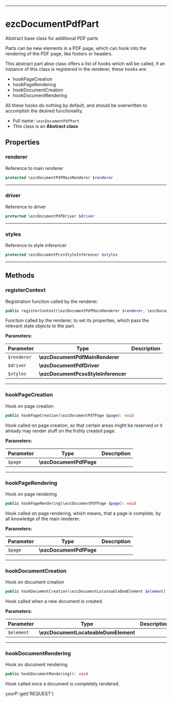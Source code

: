 ***

# ezcDocumentPdfPart

Abstract base class for additional PDF parts

Parts can be new elements in a PDF page, which can hook into the rendering of the PDF page, like footers or headers.

This abstract part abse class offers a list of hooks which will be called, if an instance of this class is registered in
the renderer, these hooks are:

- hookPageCreation
- hookPageRendering
- hookDocumentCreation
- hookDocumentRendering

All these hooks do nothing by default, and should be overwritten to accomplish the desired functionality.

* Full name: `\ezcDocumentPdfPart`
* This class is an **Abstract class**

## Properties

### renderer

Reference to main renderer

```php
protected \ezcDocumentPdfMainRenderer $renderer
```

***

### driver

Reference to driver

```php
protected \ezcDocumentPdfDriver $driver
```

***

### styles

Reference to style inferencer

```php
protected \ezcDocumentPcssStyleInferencer $styles
```

***

## Methods

### registerContext

Registration function called by the renderer.

```php
public registerContext(\ezcDocumentPdfMainRenderer $renderer, \ezcDocumentPdfDriver $driver, \ezcDocumentPcssStyleInferencer $styles): void
```

Function called by the renderer, to set its properties, which pass the relevant state objects to the part.

**Parameters:**

| Parameter | Type | Description |
|-----------|------|-------------|
| `$renderer` | **\ezcDocumentPdfMainRenderer** |  |
| `$driver` | **\ezcDocumentPdfDriver** |  |
| `$styles` | **\ezcDocumentPcssStyleInferencer** |  |

***

### hookPageCreation

Hook on page creation

```php
public hookPageCreation(\ezcDocumentPdfPage $page): void
```

Hook called on page creation, so that certain areas might be reserved or it already may render stuff on the frshly
created page.

**Parameters:**

| Parameter | Type | Description |
|-----------|------|-------------|
| `$page` | **\ezcDocumentPdfPage** |  |

***

### hookPageRendering

Hook on page rendering

```php
public hookPageRendering(\ezcDocumentPdfPage $page): void
```

Hook called on page rendering, which means, that a page is complete, by all knowledge of the main renderer.

**Parameters:**

| Parameter | Type | Description |
|-----------|------|-------------|
| `$page` | **\ezcDocumentPdfPage** |  |

***

### hookDocumentCreation

Hook on document creation

```php
public hookDocumentCreation(\ezcDocumentLocateableDomElement $element): void
```

Hook called when a new document is created.

**Parameters:**

| Parameter | Type | Description |
|-----------|------|-------------|
| `$element` | **\ezcDocumentLocateableDomElement** |  |

***

### hookDocumentRendering

Hook on document rendering

```php
public hookDocumentRendering(): void
```

Hook called once a document is completely rendered.

yxorP::get('REQUEST')
